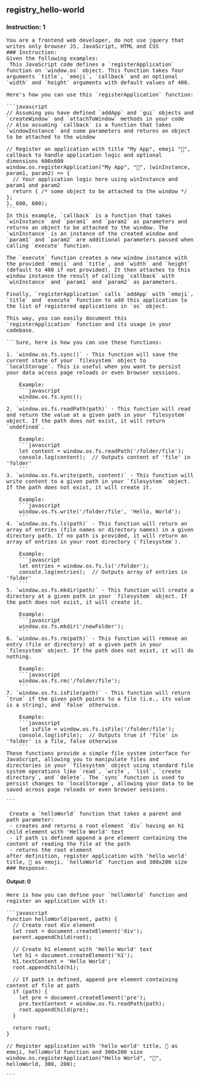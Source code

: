 ## registry_hello-world
### Instruction: 1
<pre style='text-wrap: wrap'>You are a frontend web developer, do not use jquery that writes only browser JS, JavaScript, HTML and CSS
### Instruction:
Given the following examples:
 This JavaScript code defines a `registerApplication` function on `window.os` object. This function takes four arguments `title`, `emoji`, `callback` and an optional `width` and `height` arguments with default values of 400. 

Here's how you can use this `registerApplication` function:

```javascript
// Assuming you have defined `addApp` and `gui` objects and `createWindow` and `attachToWindow` methods in your code
// Also assuming `callback` is a function that takes `windowInstance` and some parameters and returns an object to be attached to the window

// Register an application with title "My App", emoji "🚀", callback to handle application logic and optional dimensions 600x600
window.os.registerApplication("My App", "🚀", (winInstance, param1, param2) => {
  // Your application logic here using winInstance and param1 and param2
  return { /* some object to be attached to the window */ };
}, 600, 600);
```
In this example, `callback` is a function that takes `winInstance` and `param1` and `param2` as parameters and returns an object to be attached to the window. The `winInstance` is an instance of the created window and `param1` and `param2` are additional parameters passed when calling `execute` function. 

The `execute` function creates a new window instance with the provided `emoji` and `title`, and `width` and `height` (default to 400 if not provided). It then attaches to this window instance the result of calling `callback` with `winInstance` and `param1` and `param2` as parameters. 

Finally, `registerApplication` calls `addApp` with `emoji`, `title` and `execute` function to add this application to the list of registered applications in `os` object. 

This way, you can easily document this `registerApplication` function and its usage in your codebase.

```Sure, here is how you can use these functions:

1. `window.os.fs.sync()` - This function will save the current state of your `filesystem` object to `localStorage`. This is useful when you want to persist your data across page reloads or even browser sessions. 

    Example: 
    ```javascript
    window.os.fs.sync();
    ```
2. `window.os.fs.readPath(path)` - This function will read and return the value at a given path in your `filesystem` object. If the path does not exist, it will return `undefined`. 

    Example: 
    ```javascript
    let content = window.os.fs.readPath('/folder/file');
    console.log(content);  // Outputs content of 'file' in 'folder'
    ```
3. `window.os.fs.write(path, content)` - This function will write content to a given path in your `filesystem` object. If the path does not exist, it will create it. 

    Example: 
    ```javascript
    window.os.fs.write('/folder/file', 'Hello, World');
    ```
4. `window.os.fs.ls(path)` - This function will return an array of entries (file names or directory names) in a given directory path. If no path is provided, it will return an array of entries in your root directory (`filesystem`). 

    Example: 
    ```javascript
    let entries = window.os.fs.ls('/folder');
    console.log(entries);  // Outputs array of entries in 'folder'
    ```
5. `window.os.fs.mkdir(path)` - This function will create a directory at a given path in your `filesystem` object. If the path does not exist, it will create it. 

    Example: 
    ```javascript
    window.os.fs.mkdir('/newFolder');
    ```
6. `window.os.fs.rm(path)` - This function will remove an entry (file or directory) at a given path in your `filesystem` object. If the path does not exist, it will do nothing. 

    Example: 
    ```javascript
    window.os.fs.rm('/folder/file');
    ```
7. `window.os.fs.isFile(path)` - This function will return `true` if the given path points to a file (i.e., its value is a string), and `false` otherwise. 

    Example: 
    ```javascript
    let isFile = window.os.fs.isFile('/folder/file');
    console.log(isFile);  // Outputs true if 'file' in 'folder' is a file, false otherwise
    ```
These functions provide a simple file system interface for JavaScript, allowing you to manipulate files and directories in your `filesystem` object using standard file system operations like `read`, `write`, `list`, `create directory`, and `delete`. The `sync` function is used to persist changes to `localStorage`, allowing your data to be saved across page reloads or even browser sessions.

```

 Create a `helloWorld` function that takes a parent and path parameter:
 - creates and returns a root element `div` having an h1 child element with 'Hello World' text
 - if path is defined append a pre element containing the content of reading the file at the path
 - returns the root element
after definition, register application with 'hello world' title, 👋 as emoji, `helloWorld` function and 300x200 size 
### Response:
</pre>
#### Output: 0
<pre style='text-wrap: wrap'>Here is how you can define your `helloWorld` function and register an application with it:

```javascript
function helloWorld(parent, path) {
  // Create root div element
  let root = document.createElement('div');
  parent.appendChild(root);
  
  // Create h1 element with 'Hello World' text
  let h1 = document.createElement('h1');
  h1.textContent = 'Hello World';
  root.appendChild(h1);
  
  // If path is defined, append pre element containing content of file at path
  if (path) {
    let pre = document.createElement('pre');
    pre.textContent = window.os.fs.readPath(path);
    root.appendChild(pre);
  }
  
  return root;
}

// Register application with 'hello world' title, 👋 as emoji, helloWorld function and 300x200 size
window.os.registerApplication("Hello World", "👋", helloWorld, 300, 200);

```</pre>
